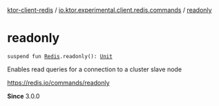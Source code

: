 [ktor-client-redis](../index.md) / [io.ktor.experimental.client.redis.commands](index.md) / [readonly](./readonly.md)

# readonly

`suspend fun `[`Redis`](../io.ktor.experimental.client.redis/-redis/index.md)`.readonly(): `[`Unit`](https://kotlinlang.org/api/latest/jvm/stdlib/kotlin/-unit/index.html)

Enables read queries for a connection to a cluster slave node

https://redis.io/commands/readonly

**Since**
3.0.0

